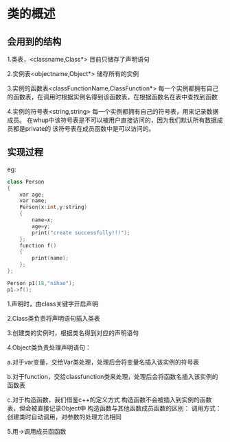 # 类的概述

## 会用到的结构

1.类表，<classname,Class*> 目前只储存了声明语句

2.实例表<objectname,Object*> 储存所有的实例

3.实例的函数表<classFunctionName,ClassFunction*> 每一个实例都拥有自己的函数表，在调用时根据实例名得到该函数表，在根据函数名在表中查找到函数

4.实例的符号表<string,string> 每一个实例都拥有自己的符号表，用来记录数据成员。
  在whup中该符号表是不可以被用户直接访问的，因为我们默认所有数据成员都是private的
  该符号表在成员函数中是可以访问的。

## 实现过程

eg:

```c++
class Person
{
    var age;
    var name;
    Person(x:int,y:string)
    {
        name=x;
        age=y;
        print("create successfully!!!");
    };
    function f()
    {
        print(name);
    }; 
};

Person p1(18,"nihao");
p1->f();
```

1.声明时，由class关键字开启声明

2.Class类负责将声明语句插入类表

3.创建类的实例时，根据类名得到对应的声明语句

4.Object类负责处理声明语句：

  a.对于var变量，交给Var类处理，处理后会将变量名插入该实例的符号表

  b.对于function，交给classfunction类来处理，处理后会将函数名插入该实例的函数表

  c.对于构造函数，我们借鉴c++的定义方式
    构造函数不会被插入到实例的函数表，但会被直接记录Object中
    构造函数与其他函数成员函数的区别：
        调用方式：创建类时自动调用，对参数的处理方法相同

5.用->调用成员函函数
